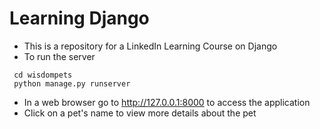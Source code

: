 # Learning Django
- This is a repository for a LinkedIn Learning Course on Django
- To run the server
```console
 cd wisdompets
 python manage.py runserver
 ```
- In a web browser go to http://127.0.0.1:8000 to access the application
- Click on a pet's name to view more details about the pet 